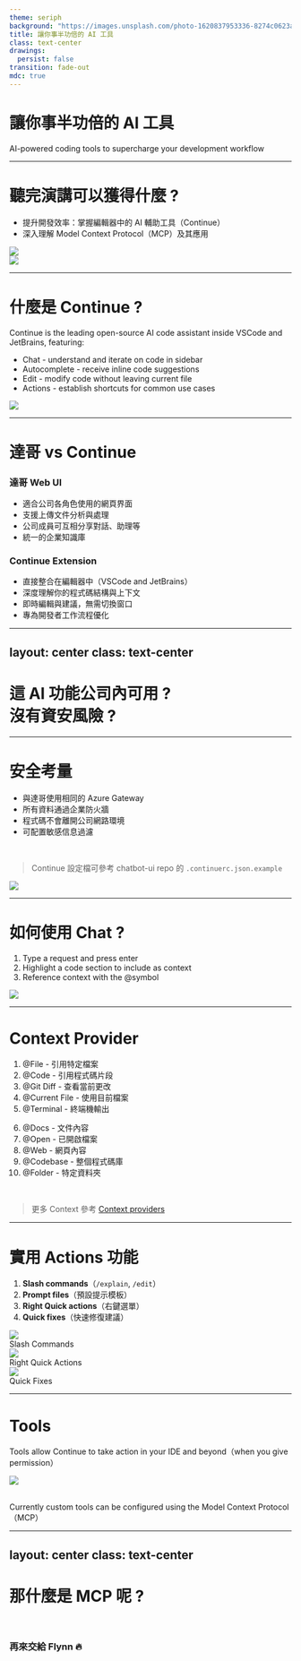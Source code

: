 ```yaml
---
theme: seriph
background: "https://images.unsplash.com/photo-1620837953336-8274c0623a3c?q=80&w=2340&auto=format&fit=crop&ixlib=rb-4.0.3&ixid=M3wxMjA3fDB8MHxwaG90by1wYWdlfHx8fGVufDB8fHx8fA%3D%3D"
title: 讓你事半功倍的 AI 工具
class: text-center
drawings:
  persist: false
transition: fade-out
mdc: true
---
```


# 讓你事半功倍的 AI 工具

AI-powered coding tools to supercharge your development workflow

---

# 聽完演講可以獲得什麼 ?

- 提升開發效率：掌握編輯器中的 AI 輔助工具（Continue）
- 深入理解 Model Context Protocol（MCP）及其應用

<div class="mt-8">
  <div class="mt-4 flex justify-center">
    <img src="/images/continue.png" class="rounded shadow-xl w-1/2" />
  </div>
  <div class="mt-4 flex justify-center">
    <img src="/images/mcp.webp" class="rounded shadow-xl w-1/2" />
  </div>
</div>


---

# 什麼是 Continue ?

<div class="grid grid-cols-2 gap-4">
<div>

Continue is the leading open-source AI code assistant inside VSCode and JetBrains, featuring:

- Chat - understand and iterate on code in sidebar
- Autocomplete - receive inline code suggestions
- Edit - modify code without leaving current file
- Actions - establish shortcuts for common use cases

</div>
<div class="flex items-center justify-center">
  <img src="/images/intro.png" class="rounded shadow-xl" />
</div>
</div>

---

# 達哥 vs Continue

<div class="grid grid-cols-2 gap-4">
<div>
<h3 class="my-4">達哥 Web UI</h3>

- 適合公司各角色使用的網頁界面
- 支援上傳文件分析與處理
- 公司成員可互相分享對話、助理等
- 統一的企業知識庫

</div>
<div>
<h3 class="my-4">Continue Extension</h3>

- 直接整合在編輯器中（VSCode and JetBrains）
- 深度理解你的程式碼結構與上下文
- 即時編輯與建議，無需切換窗口
- 專為開發者工作流程優化

</div>
</div>

---
layout: center
class: text-center
---

# 這 AI 功能公司內可用 ?<br/>沒有資安風險 ?

---

# 安全考量

<div class="grid grid-cols-2 gap-4">
<div>

- 與達哥使用相同的 Azure Gateway
- 所有資料通過企業防火牆
- 程式碼不會離開公司網路環境
- 可配置敏感信息過濾

<br/>

> Continue 設定檔可參考 chatbot-ui repo 的 `.continuerc.json.example`

</div>
<div class="flex items-center justify-center">
  <img src="/images/flow.png" class="rounded shadow-xl" />
</div>
</div>

---

# 如何使用 Chat ?

<div class="grid grid-cols-2 gap-4">
<div>

1. Type a request and press enter
2. Highlight a code section to include as context
3. Reference context with the @symbol

</div>
<div class="flex items-center justify-center">
  <img src="/images/chat.gif" class="rounded shadow-xl" />
</div>
</div>

---

# Context Provider

<div class="grid grid-cols-2 gap-4">
<div>

1. @File - 引用特定檔案
2. @Code - 引用程式碼片段
3. @Git Diff - 查看當前更改
4. @Current File - 使用目前檔案
5. @Terminal - 終端機輸出

</div>
<div>

6. @Docs - 文件內容
7. @Open - 已開啟檔案
8. @Web - 網頁內容
9. @Codebase - 整個程式碼庫
10. @Folder - 特定資料夾

</div>
</div>

<br />

> 更多 Context 參考 [Context providers](https://docs.continue.dev/customize/context-providers#context-blocks)

---

# 實用 Actions 功能

1. **Slash commands**（`/explain`, `/edit`）
2. **Prompt files**（預設提示模板）
3. **Right Quick actions**（右鍵選單）
4. **Quick fixes**（快速修復建議）

<div class="grid grid-cols-3 gap-4 mt-6">
  <div class="flex flex-col items-center">
    <img src="/images/slash.png" class="rounded shadow-xl h-50 object-contain" />
    <div class="text-sm mt-2">Slash Commands</div>
  </div>
  <div class="flex flex-col items-center">
    <img src="/images/right-click.png" class="rounded shadow-xl h-50 object-contain" />
    <div class="text-sm mt-2">Right Quick Actions</div>
  </div>
  <div class="flex flex-col items-center">
    <img src="/images/fix.png" class="rounded shadow-xl h-50 object-contain" />
    <div class="text-sm mt-2">Quick Fixes</div>
  </div>
</div>

---

# Tools

Tools allow Continue to take action in your IDE and beyond（when you give permission）

<div class="flex justify-center my-6">
  <img src="/images/tool.png" class="rounded shadow-xl w-2/5" />
</div>

<br />

Currently custom tools can be configured using the <span v-mark.orange="1">Model Context Protocol（MCP）</span>

---
layout: center
class: text-center
---

# 那什麼是 MCP 呢 ?

<br />

### 再來交給 **Flynn** 🔥
